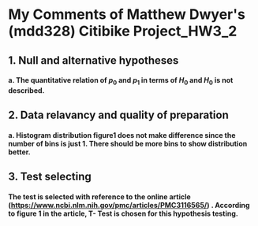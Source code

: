# My Comments of Matthew Dwyer's (mdd328) Citibike Project_HW3_2
## 1. Null and alternative hypotheses 
#### a. The quantitative relation of $p_0$ and $p_1$ in terms of $H_0$ and $H_0$ is not described.
## 2. Data relavancy and quality of preparation
#### a. Histogram distribution figure1 does not make difference since the number of bins is just 1. There should be more bins to show distribution better.
## 3. Test selecting
#### The test is selected with reference to the online article (https://www.ncbi.nlm.nih.gov/pmc/articles/PMC3116565/) .  According to figure 1 in the article, T- Test is chosen for this hypothesis testing. 

